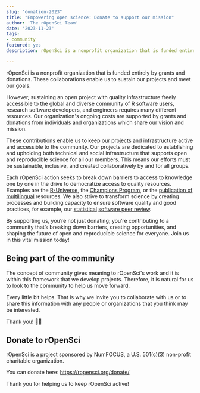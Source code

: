 ```yaml
---
slug: "donation-2023"
title: "Empowering open science: Donate to support our mission"
author: 'The rOpenSci Team'
date: '2023-11-23'
tags:
- community
featured: yes
description: rOpenSci is a nonprofit organization that is funded entirely by grants and donations. These collaborations enable us to sustain our projects and meet our goals.

---
```


rOpenSci is a nonprofit organization that is funded entirely by grants and donations. These collaborations enable us to sustain our projects and meet our goals.

However, sustaining an open project with quality infrastructure freely accessible to the global and diverse community of R software users, research software developers, and engineers requires many different resources. Our organization's ongoing costs are supported by grants and donations from individuals and organizations which share our vision and mission.

These contributions enable us to keep our projects and infrastructure active and accessible to the community. Our projects are dedicated to establishing and upholding both technical and social infrastructure that supports open and reproducible science for all our members. This means our efforts must be sustainable, inclusive, and created collaboratively by and for all groups.

Each rOpenSci action seeks to break down barriers to access to knowledge one by one in the drive to democratize access to quality resources. Examples are the [R-Universe](/r-universe/), the [Champions Program](/champions/), or the [publication of multilingual](/multilingual-publishing/) resources. We also strive to transform science by creating processes and building capacity to ensure software quality and good practices, for example, our [statistical](/stat-software-review/) [software peer review](/software-review/). 

By supporting us, you’re not just donating; you’re contributing to a community that’s breaking down barriers, creating opportunities, and shaping the future of open and reproducible science for everyone. Join us in this vital mission today!

## Being part of the community

The concept of community gives meaning to rOpenSci's work and it is within this framework that we develop projects. Therefore, it is natural for us to look to the community to help us move forward.

Every little bit helps. That is why we invite you to collaborate with us or to share this information with any people or organizations that you think may be interested.

Thank you! 🙏🏼 

## Donate to rOpenSci 

rOpenSci is a project sponsored by NumFOCUS, a U.S. 501(c)(3) non-profit charitable organization.  

You can donate here: https://ropensci.org/donate/

Thank you for helping us to keep rOpenSci active!
